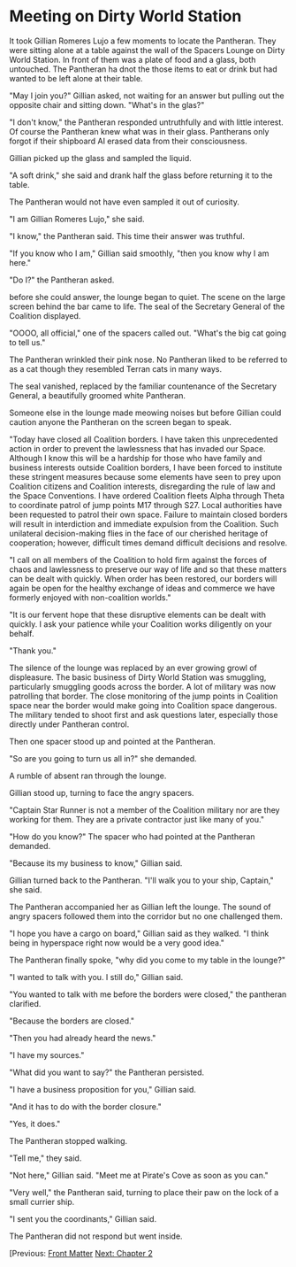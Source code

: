 # Meeting on Dirty World Station #

It took Gillian Romeres Lujo a few moments to locate the Pantheran. They
were sitting alone at a table against the wall of the Spacers Lounge on
Dirty World Station. In front of them was a plate of food and a glass,
both untouched. The Pantheran ha dnot the those items to eat or drink
but had wanted to be left alone at their table.

"May I join you?" Gillian asked, not waiting for an answer but pulling
out the opposite chair and sitting down. "What's in the glas?"

"I don't know," the Pantheran responded untruthfully and with little
interest. Of course the Pantheran knew what was in their glass.
Pantherans only forgot if their shipboard AI erased data from their
consciousness.

Gillian picked up the glass and sampled the liquid.

"A soft drink," she said and drank half the glass before returning it to
the table.

The Pantheran would not have even sampled it out of curiosity.

"I am Gillian Romeres Lujo," she said.

"I know," the Pantheran said. This time their answer was truthful.

"If you know who I am," Gillian said smoothly, "then you know why I am
here."

"Do I?" the Pantheran asked.

before she could answer, the lounge began to quiet. The scene on the
large screen behind the bar came to life. The seal of the Secretary
General of the Coalition displayed.

"OOOO, all official," one of the spacers called out. "What's the big cat
going to tell us."

The Pantheran wrinkled their pink nose. No Pantheran liked to be
referred to as a cat though they resembled Terran cats in many ways.

The seal vanished, replaced by the familiar countenance of the Secretary
General, a beautifully groomed white Pantheran.

Someone else in the lounge made meowing noises but before Gillian could
caution anyone the Pantheran on the screen began to speak.

\"Today have closed all Coalition borders. I have taken this
unprecedented action in order to prevent the lawlessness that has
invaded our Space. Although I know this will be a hardship for those who
have family and business interests outside Coalition borders, I have
been forced to institute these stringent measures because some elements
have seen to prey upon Coalition citizens and Coalition interests,
disregarding the rule of law and the Space Conventions. I have ordered
Coalition fleets Alpha through Theta to coordinate patrol of jump points
M17 through S27. Local authorities have been requested to patrol their
own space. Failure to maintain closed borders will result in
interdiction and immediate expulsion from the Coalition. Such unilateral
decision-making flies in the face of our cherished heritage of
cooperation; however, difficult times demand difficult decisions and
resolve.

"I call on all members of the Coalition to hold firm against the forces
of chaos and lawlessness to preserve our way of life and so that these
matters can be dealt with quickly. When order has been restored, our
borders will again be open for the healthy exchange of ideas and
commerce we have formerly enjoyed with non-coalition worlds."

\"It is our fervent hope that these disruptive elements can be dealt
with quickly. I ask your patience while your Coalition works diligently
on your behalf.

"Thank you."

The silence of the lounge was replaced by an ever growing growl of
displeasure. The basic business of Dirty World Station was smuggling,
particularly smuggling goods across the border. A lot of military was
now patrolling that border. The close monitoring of the jump points in
Coalition space near the border would make going into Coalition space
dangerous. The military tended to shoot first and ask questions later,
especially those directly under Pantheran control.

Then one spacer stood up and pointed at the Pantheran.

"So are you going to turn us all in?" she demanded.

A rumble of absent ran through the lounge.

Gillian stood up, turning to face the angry spacers.

"Captain Star Runner is not a member of the Coalition military nor are
they working for them. They are a private contractor just like many of
you."

"How do you know?" The spacer who had pointed at the Pantheran demanded.

"Because its my business to know," Gillian said.

Gillian turned back to the Pantheran. "I'll walk you to your ship,
Captain," she said.

The Pantheran accompanied her as Gillian left the lounge. The sound of
angry spacers followed them into the corridor but no one challenged
them.

"I hope you have a cargo on board," Gillian said as they walked. "I think
being in hyperspace right now would be a very good idea."

The Pantheran finally spoke, "why did you come to my table in the
lounge?"

"I wanted to talk with you. I still do," Gillian said.

"You wanted to talk with me before the borders were closed," the
pantheran clarified.

"Because the borders are closed."

"Then you had already heard the news."

"I have my sources."

"What did you want to say?" the Pantheran persisted.

"I have a business proposition for you," Gillian said.

"And it has to do with the border closure."

"Yes, it does."

The Pantheran stopped walking.

"Tell me," they said.

"Not here," Gillian said. "Meet me at Pirate's Cove as soon as you can."

"Very well," the Pantheran said, turning to place their paw on the lock
of a small currier ship.

"I sent you the coordinants," Gillian said.

The Pantheran did not respond but went inside.

[Previous: [Front Matter](index.rst)
 [Next: Chapter 2](chapter02)

